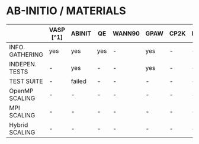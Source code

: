 # AB-INITIO / MATERIALS

|                     | VASP [^1]| ABINIT | QE  | WANN90 | GPAW | CP2K | NWChem |
|---------------------|----------|--------|-----|--------|------|------|--------|
|     INFO. GATHERING | yes      | yes    | yes |    -   | yes  |   -  |   -    |
|     INDEPEN. TESTS  |  -       | yes    | -   |    -   | yes  |   -  |   -    |
|      TEST SUITE     |  -       | failed | -   |    -   |   -  |   -  |   -    |
|     OpenMP SCALING  |  -       |   -    | -   |    -   |   -  |   -  |   -    |
|        MPI SCALING  |  -       |   -    | -   |    -   |   -  |   -  |   -    |
|     Hybrid SCALING  |  -       |   -    | -   |    -   |   -  |   -  |   -    |